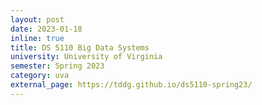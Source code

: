 ```yaml
---
layout: post
date: 2023-01-18
inline: true
title: DS 5110 Big Data Systems
university: University of Virginia
semester: Spring 2023
category: uva
external_page: https://tddg.github.io/ds5110-spring23/
---
```

